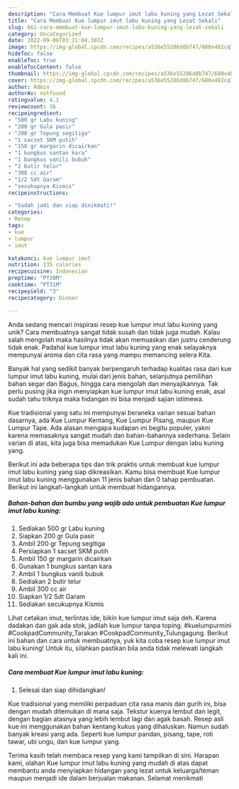 ```yaml
---
description: "Cara Membuat Kue lumpur imut labu kuning yang Lezat Sekali"
title: "Cara Membuat Kue lumpur imut labu kuning yang Lezat Sekali"
slug: 661-cara-membuat-kue-lumpur-imut-labu-kuning-yang-lezat-sekali
category: Uncategorized
date: 2022-09-06T03:21:04.302Z
image: https://img-global.cpcdn.com/recipes/a536e55286d8b747/680x482cq70/kue-lumpur-imut-labu-kuning-foto-resep-utama.jpg
hideToc: false
enableToc: true
enableTocContent: false
thumbnail: https://img-global.cpcdn.com/recipes/a536e55286d8b747/680x482cq70/kue-lumpur-imut-labu-kuning-foto-resep-utama.jpg
cover: https://img-global.cpcdn.com/recipes/a536e55286d8b747/680x482cq70/kue-lumpur-imut-labu-kuning-foto-resep-utama.jpg
author: Admin
authorAv: notfound
ratingvalue: 4.1
reviewcount: 16
recipeingredient:
- "500 gr Labu kuning"
- "200 gr Gula pasir"
- "200 gr Tepung segitiga"
- "1 sacset SKM putih"
- "150 gr margarin dicairkan"
- "1 bungkus santan kara"
- "1 bungkus vanili bubuk"
- "2 butir telur"
- "300 cc air"
- "1/2 Sdt Garam"
- "secukupnya Kismis"
recipeinstructions:

- "Sudah jadi dan siap dinikmati!"
categories:
- Resep
tags:
- kue
- lumpur
- imut

katakunci: kue lumpur imut 
nutrition: 135 calories
recipecuisine: Indonesian
preptime: "PT30M"
cooktime: "PT31M"
recipeyield: "3"
recipecategory: Dinner

---
```





Anda sedang mencari inspirasi resep kue lumpur imut labu kuning yang unik? Cara membuatnya sangat tidak susah dan tidak juga mudah. Kalau salah mengolah maka hasilnya tidak akan memuaskan dan justru cenderung tidak enak. Padahal kue lumpur imut labu kuning yang enak selayaknya mempunyai aroma dan cita rasa yang mampu memancing selera Kita.





Banyak hal yang sedikit banyak berpengaruh terhadap kualitas rasa dari kue lumpur imut labu kuning, mulai dari jenis bahan, selanjutnya pemilihan bahan segar dan Bagus, hingga cara mengolah dan menyajikannya. Tak perlu pusing jika ingin menyiapkan kue lumpur imut labu kuning enak,      asal sudah tahu triknya maka hidangan ini bisa menjadi sajian istimewa.














Kue tradisional yang satu ini mempunyai beraneka varian sesuai bahan dasarnya, ada Kue Lumpur Kentang, Kue Lumpur Pisang, maupun Kue Lumpur Tape. Ada alasan mengapa kudapan ini begitu populer, yakni karena memasaknya sangat mudah dan bahan-bahannya sederhana. Selain varian di atas, kita juga bisa memadukan Kue Lumpur dengan labu kuning yang.






Berikut ini ada beberapa tips dan trik praktis untuk membuat kue lumpur imut labu kuning yang siap dikreasikan. Kamu bisa membuat Kue lumpur imut labu kuning menggunakan 11 jenis bahan dan 0 tahap pembuatan. Berikut ini langkah-langkah untuk membuat hidangannya.

<!--inarticleads1-->

##### Bahan-bahan dan bumbu yang wajib ada untuk pembuatan Kue lumpur imut labu kuning:

1. Sediakan 500 gr Labu kuning
1. Siapkan 200 gr Gula pasir
1. Ambil 200 gr Tepung segitiga
1. Persiapkan 1 sacset SKM putih
1. Ambil 150 gr margarin dicairkan
1. Gunakan 1 bungkus santan kara
1. Ambil 1 bungkus vanili bubuk
1. Sediakan 2 butir telur
1. Ambil 300 cc air
1. Siapkan 1/2 Sdt Garam
1. Sediakan secukupnya Kismis


Lihat cetakan imut, terlintas ide, bikin kue lumpur imut saja deh. Karena dadakan dan gak ada stok, jadilah kue lumpur tanpa toping. #kuelumpurmini #CookpadCommunity_Tarakan #CookpadCommunity_Tulungagung. Berikut ini bahan dan cara untuk membuatnya, yuk kita coba resep kue lumpur imut labu kuning! Untuk itu, silahkan pastikan bila anda tidak melewati langkah kali ini. 

<!--inarticleads2-->

##### Cara membuat Kue lumpur imut labu kuning:


1. Selesai dan siap dihidangkan!

Kue tradisional yang memiliki perpaduan cita rasa manis dan gurih ini, bisa dengan mudah ditemukan di mana saja. Tekstur kuenya lembut dan legit, dengan bagian atasnya yang lebih lembut lagi dan agak basah. Resep asli kue ini menggunakan bahan kentang kukus yang dihaluskan. Namun sudah banyak kreasi yang ada. Seperti kue lumpur pandan, pisang, tape, roti tawar, ubi ungu, dan kue lumpur yang. 

Terima kasih telah membaca resep yang kami tampilkan di sini. Harapan kami, olahan Kue lumpur imut labu kuning yang mudah di atas dapat membantu anda menyiapkan hidangan yang lezat untuk keluarga/teman maupun menjadi ide dalam berjualan makanan. Selamat menikmati
